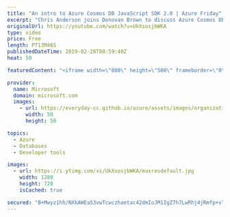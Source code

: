 ```yaml
---
title: "An intro to Azure Cosmos DB JavaScript SDK 2.0 | Azure Friday"
excerpt: "Chris Anderson joins Donovan Brown to discuss Azure Cosmos DB JavaScript SDK 2.0, which adds support for multi-region writes, a new fluent-style object model—making it easier to reference Azure Cosmos DB resources without an explicit URL—and support for promises and other modern JavaScript features."
originalUrl: https://youtube.com/watch?v=UkXsosjbWKA
type: video
price: Free
length: PT13M46S
publishedDateTime: 2019-02-28T00:59:40Z
heat: 50

featuredContent: "<iframe width=\"800\" height=\"500\" frameborder=\"0\" src=\"https://www.youtube.com/embed/UkXsosjbWKA\" allow=\"accelerometer; autoplay; encrypted-media; gyroscope; picture-in-picture\" allowfullscreen></iframe>"

provider:
  name: Microsoft
  domain: microsoft.com
  images:
    - url: https://everyday-cc.github.io/azure/assets/images/organizations/microsoft.com-50x50.jpg
      width: 50
      height: 50

topics:
  - Azure
  - Databases
  - Developer tools

images:
  - url: https://i.ytimg.com/vi/UkXsosjbWKA/maxresdefault.jpg
    width: 1280
    height: 720
    isCached: true

secured: "B+Mwyz1hh/NXkAWEa53vwTcwczhaetac42dmIoJM1IgZ7h7LwRhj4jRmfp+vTTcuTQaBtrWmdo66VimuTINyjDiTOzmzHWkgQPKiAzm/MJFoPYbgQBL+oxlFkOyz7Z1sRgItmugVkDjVjFP5EdMwhQDks4BkU8sVQAU31FRR557Q2wJcqXaemQU8VHQ57zhfNlsb5QUNbmP20Dv/ydOHmUzS0IkhVKyrl59b6u8f9k3kb1D5wtBxBLKUKRbRSBb/XPpWh4+aEsqNxVfInlQvnTEhx7UGpmq+vWAcCWC0DFg6h4hefdZQ6IMTQ5ZuiKY/GyGb4C6FOJ5v/7MVckhFRAdX5st9fjvUp/AQhrKRjRWRlEKsIpeA7jtlQkvp4aA3E7iNJ0TZqkU2QSPQZQpIjxNQtdD59p3zz0ukKrjV3MQ=;eJ5KixmP1kYL58SeQtyGfQ=="
---
```


